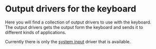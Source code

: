 
# Output drivers for the keyboard

Here you will find a collection of output drivers to use with the keyboard. The output drivers gets the 
output form the keyboard and sends it to different kinds of applications. 


Currently there is only the [system input](systeminput) driver that is available.

